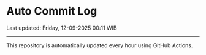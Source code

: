 # Auto Commit Log

Last updated: Friday, 12-09-2025 00:11 WIB

---

This repository is automatically updated every hour using GitHub Actions.
